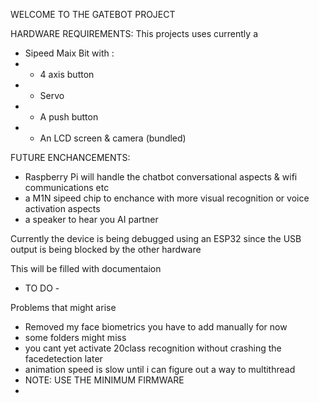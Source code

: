 WELCOME TO THE GATEBOT PROJECT

HARDWARE REQUIREMENTS:
This projects uses currently a 
- Sipeed Maix Bit with :
- - 4 axis button
- - Servo 
- - A push button
- - An LCD screen & camera (bundled)

FUTURE ENCHANCEMENTS:
- Raspberry Pi will handle the chatbot conversational aspects & wifi communications etc
- a M1N sipeed chip to enchance with more visual recognition or voice activation aspects
- a speaker to hear you AI partner

Currently the device is being debugged using an ESP32 since the USB output is being blocked by the other hardware


This will be filled with documentaion
- TO DO -  

Problems that might arise
- Removed my face biometrics you have to add manually for now  
- some folders might miss 
- you cant yet activate 20class recognition without crashing the facedetection later
- animation speed is slow until i can figure out a way to multithread 
- NOTE: USE THE MINIMUM FIRMWARE
- 
